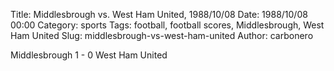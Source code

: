 Title: Middlesbrough vs. West Ham United, 1988/10/08
Date: 1988/10/08 00:00
Category: sports
Tags: football, football scores, Middlesbrough, West Ham United
Slug: middlesbrough-vs-west-ham-united
Author: carbonero


Middlesbrough 1 - 0 West Ham United
